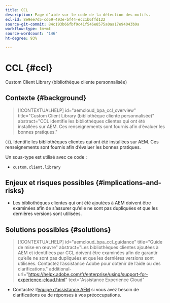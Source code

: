 ```yaml
---
title: CCL
description: Page d’aide sur le code de la détection des motifs.
exl-id: 8e9ee7d5-cd69-493e-bf44-ecc1b6ffd122
source-git-commit: 84c193b66fbf9c41f546e8575a0aa17e94043b9a
workflow-type: tm+mt
source-wordcount: '146'
ht-degree: 93%

---
```


# CCL {#ccl}

Custom Client Library (bibliothèque cliente personnalisée)

## Contexte {#background}

>[!CONTEXTUALHELP]
>id="aemcloud_bpa_ccl_overview"
>title="Custom Client Library (bibliothèque cliente personnalisée)"
>abstract="CCL identifie les bibliothèques clientes qui ont été installées sur AEM. Ces renseignements sont fournis afin d’évaluer les bonnes pratiques."

`CCL` Identifie les bibliothèques clientes qui ont été installées sur AEM. Ces renseignements sont fournis afin d’évaluer les bonnes pratiques.

Un sous-type est utilisé avec ce code :

* `custom.client.library`

## Enjeux et risques possibles {#implications-and-risks}

* Les bibliothèques clientes qui ont été ajoutées à AEM doivent être examinées afin de s’assurer qu’elle ne sont pas dupliquées et que les dernières versions sont utilisées.

## Solutions possibles {#solutions}

>[!CONTEXTUALHELP]
>id="aemcloud_bpa_ccl_guidance"
>title="Guide de mise en œuvre"
>abstract="Les bibliothèques clientes ajoutées à AEM et identifiées par CCL doivent être examinées afin de garantir qu’elle ne sont pas dupliquées et que les dernières versions sont utilisées. Contactez l’assistance Adobe pour obtenir de l’aide ou des clarifications."
>additional-url="https://helpx.adobe.com/fr/enterprise/using/support-for-experience-cloud.html" text="Assistance Experience Cloud"

* Contactez l’[équipe d’assistance AEM](https://helpx.adobe.com/fr/enterprise/using/support-for-experience-cloud.html) si vous avez besoin de clarifications ou de réponses à vos préoccupations.
